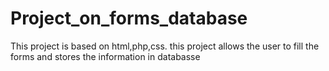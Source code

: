 # Project_on_forms_database
This project is based on html,php,css. this project allows the user to fill the forms and stores the information in databasse
